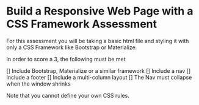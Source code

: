 # Build a Responsive Web Page with a CSS Framework Assessment

For this assessment you will be taking a basic html file and styling it with only a CSS Framework like Bootstrap or Materialize.

In order to score a 3, the following must be met

[] Include Bootstrap, Materialize or a similar framework
[] Include a nav
[] Include a footer
[] Include a multi-column layout
[] The Nav must collapse when the window shrinks

Note that you cannot define your own CSS rules.

